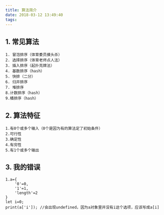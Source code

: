```yaml
---
title: 算法简介
date: 2018-03-12 13:49:40
tags:
---
```

## 1. 常见算法
    1. 冒泡排序（体育委员摸头杀）
    2. 选择排序（体育老师点人法）
    3. 插入排序（起扑克牌法）
    4. 基数排序（hash）
    5. 快排（二分）
    6. 归并排序
    7. 堆排序
    8.计数排序（hash）
    9.桶排序（hash）

## 2. 算法特征
    1.有0个或多个输入（0个是因为有的算法定了初始条件）
    2.可行性
    3.确定性
    4.有穷性
    5.有1个或多个输出

## 3. 我的错误
    1.a={
        '0'=0,
        '1'=1,
        'length'=2
    }
    let i=0;
    print(a['i']); //会出现undefined，因为a对象里并没有i这个选项，应该写成a[i]
